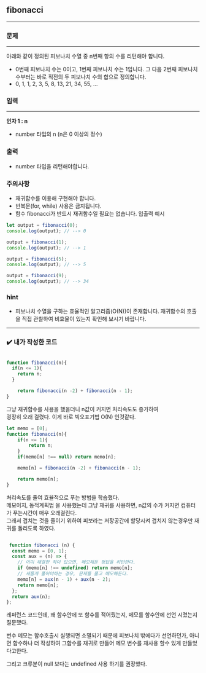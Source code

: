 ## fibonacci
---
### 문제
---
아래와 같이 정의된 피보나치 수열 중 n번째 항의 수를 리턴해야 합니다.
- 0번째 피보나치 수는 0이고, 1번째 피보나치 수는 1입니다. 그 다음 2번째 피보나치 수부터는 바로 직전의 두 피보나치 수의 합으로 정의합니다.
- 0, 1, 1, 2, 3, 5, 8, 13, 21, 34, 55, ...
### 입력
---
**인자 1 : n**
- number 타입의 n (n은 0 이상의 정수)
### 출력
- number 타입을 리턴해야합니다.
### 주의사항
- 재귀함수를 이용해 구현해야 합니다.
- 반복문(for, while) 사용은 금지됩니다.
- 함수 fibonacci가 반드시 재귀함수일 필요는 없습니다.
입출력 예시
```js
let output = fibonacci(0);
console.log(output); // --> 0

output = fibonacci(1);
console.log(output); // --> 1

output = fibonacci(5);
console.log(output); // --> 5

output = fibonacci(9);
console.log(output); // --> 34
```
### hint
- 피보나치 수열을 구하는 효율적인 알고리즘(O(N))이 존재합니다. 재귀함수의 호출을 직접 관찰하여 비효율이 있는지 확인해 보시기 바랍니다.
---

### ✔️ 내가 작성한 코드
```js

function fibonacci(n){
  if(n <= 1){
    return n;
  }

    return fibonacci(n -2) + fibonacci(n - 1);
}
```
그냥 재귀함수를 사용을 했을더니 n값이 커지면 처리속도도 증가하여<Br>
굉장히 오래 걸렸다. 이게 바로 빅오표기법 O(N) 인것같다.


```js
let memo = [0];
function fibonacci(n){
    if(n <= 1){
        return n;
    }
    if(memo[n] !== null) return memo[n];

    memo[n] = fibonacci(n -2) + fibonacci(n - 1);

    return memo[n];
}
```

처리속도를 줄여 효율적으로 푸는 방법을 학습했다.<br>
메모이지, 동적계획법 을 사용했는데 그냥 재귀를 사용하면, n값의 수가 커지면 컴퓨터가 푸는시간이 매우 오래걸린다.<br> 그래서 겹치는 것을 줄이기 위하여 피보라는 저장공간에 할당시켜  겹치지 않는경우만 재귀를 돌리도록 하였다.

```jsx

 function fibonacci (n) {
  const memo = [0, 1];
  const aux = (n) => {
    // 이미 해결한 적이 있으면, 메모해둔 정답을 리턴한다.
    if (memo[n] !== undefined) return memo[n];
    // 새롭게 풀어야하는 경우, 문제를 풀고 메모해둔다.
    memo[n] = aux(n - 1) + aux(n - 2);
    return memo[n];
  };
  return aux(n);
};
```

레퍼런스 코드인데, 왜 함수안에 또 함수를 적어줬는지, 메모를 함수안에 선언 시켰는지 질문했다.<br>

변수 메모는 함수호출시 실행되면 소멸되기 때문에 피보나치 밖에다가 선언하던가, 아니면 함수하나 더 작성하여 그함수를 재귀로 만들어 메모 변수를 재사용 할수 있게 만들었다고한다.<br>

그리고 크루분이 null 보다는 undefined 사용 하기를 권장했다.